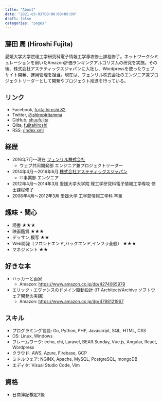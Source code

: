 ```yaml
---
title: "About"
date: "2021-03-03T00:00:00+09:00"
draft: false
categories: "pages"
---
```


## 藤田 周 (Hiroshi Fujita)

愛媛大学大学院理工学研究科電子情報工学専攻修士課程修了。ネットワークシミュレーションを用いたAmazon評価ランキングアルゴリズムの研究を実施。その後、株式会社アステティックスジャパンに入社し、Wordpressを使ったウェブサイト開発、運用管理を担当。現在は、フェンリル株式会社のエンジニア兼プロジェクトリーダーとして開発やプロジェクト推進を行っている。

## リンク

* Facebook, [fujita.hiroshi.82](https://www.facebook.com/fujita.hiroshi.82)
* Twitter, [@shiropiritamma](https://twitter.com/shiropiritamma)
* GitHub, [shuufujita](https://github.com/shuufujita)
* Qiita, [fujitahiroshi](https://qiita.com/fujitahiroshi)
* RSS, [/index.xml](https://hiroshifujita.com/index.xml)

## 経歴

* 2016年7月〜現在 [フェンリル株式会社](https://www.fenrir-inc.com/)
  * ウェブ共同開発部 エンジニア兼プロジェクトリーダー
* 2014年4月〜2016年6月 [株式会社アステティックスジャパン](https://astj.jp/)
  * IT事業部 エンジニア
* 2012年4月〜2014年3月 愛媛大学大学院 理工学研究科電子情報工学専攻 修士課程修了
* 2008年4月〜2012年3月 愛媛大学 工学部情報工学科 卒業

## 趣味・関心

* 読書 ★★★
* 映画鑑賞 ★★★
* デッサン,模写 ★★
* Web開発（フロントエンド,バックエンド,インフラ全般） ★★★
* マネジメント ★★

## 好きな本

* ハッカーと画家
  * Amazon: https://www.amazon.co.jp/dp/4274065979
* エリック・エヴァンスのドメイン駆動設計 (IT Architects’Archive ソフトウェア開発の実践)
  * Amazon: https://www.amazon.co.jp/dp/4798121967

## スキル

* プログラミング言語: Go, Python, PHP, Javascript, SQL, HTML, CSS
* OS: Linux, Windows
* フレームワーク: echo, chi, Laravel, BEAR.Sunday, Vue.js, Angular, React, Wordpress
* クラウド: AWS, Azure, Firebase, GCP
* ミドルウェア: NGINX, Apache, MySQL, PostgreSQL, mongoDB
* エディタ: Visual Studio Code, Vim

## 資格

* 日商簿記検定2級
